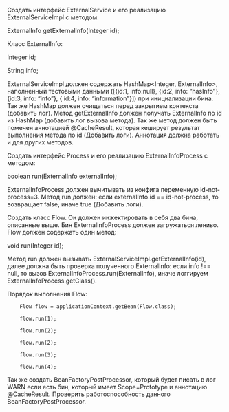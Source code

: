 Создать интерфейс ExternalService и его реализацию ExternalServiceImpl с методом:

 ExternalInfo getExternalInfo(Integer id);

Класс ExternalInfo:

 Integer id;

 String info;

ExternalServiceImpl должен содержать HashMap<Integer, ExternalInfo>, наполненный тестовыми данными ([{id:1, info:null}, {id:2, info: “hasInfo”}, {id:3, info: “info”}, { id:4, info: “information”}]) при инициализации бина. 
Так же HashMap должен очищаться перед закрытием контекста (добавить лог). Метод getExternalInfo должен получать ExternalInfo по id из HashMap (добавить лог вызова метода). 
Так же метод должен быть помечен аннотацией @CacheResult, которая кеширует результат выполнения метода по id (Добавить логи). Аннотация должна работать и для других методов.

Создать интерфейс Process и его реализацию ExternalInfoProcess с методом:

 boolean run(ExternalInfo externalInfo);

ExternalInfoProcess должен вычитывать из конфига переменную id-not-process=3. Метод run должен: если externalInfo.id == id-not-process, то возвращает false, иначе true (Добавить логи).

Создать класс Flow. Он должен инжектировать в себя два бина, описанные выше. Бин ExternalInfoProcess должен загружаться лениво. 
Flow должен содержать один метод:

 void run(Integer id);

Метод run должен вызывать ExternalServiceImpl.getExternalInfo(id), далее должна быть проверка полученного ExternalInfo: если info !== null, то вызов ExternalInfoProcess.run(ExternalInfo), иначе логгируем ExternalInfoProcess.getClass(). 

Порядок выполнения Flow:

        Flow flow = applicationContext.getBean(Flow.class);

        flow.run(1);

        flow.run(2);

        flow.run(2);

        flow.run(3);

        flow.run(4);

Так же создать BeanFactoryPostProcessor, который будет писать в лог WARN если есть бин, который имеет Scope=Prototype и аннотацию @CacheResult. 
Проверить работоспособность данного BeanFactoryPostProcessor.